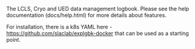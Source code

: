 The LCLS, Cryo and UED data management logbook. Please see the help documentation (docs/help.html) for more details about features.

For installation, there is a k8s YAML here - https://github.com/slaclab/explgbk-docker that can be used as a starting point.
